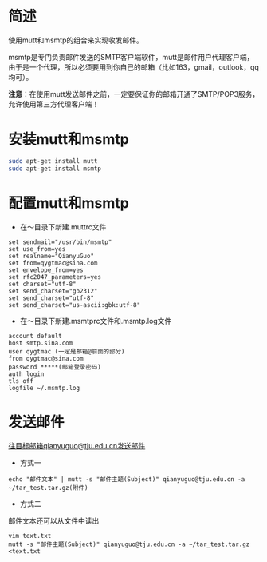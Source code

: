 # 简述

使用mutt和msmtp的组合来实现收发邮件。

msmtp是专门负责邮件发送的SMTP客户端软件，mutt是邮件用户代理客户端，由于是一个代理，所以必须要用到你自己的邮箱（比如163，gmail，outlook，qq均可）。

**注意**：在使用mutt发送邮件之前，一定要保证你的邮箱开通了SMTP/POP3服务，允许使用第三方代理客户端！

# 安装mutt和msmtp

```sh
sudo apt-get install mutt
sudo apt-get install msmtp
```

# 配置mutt和msmtp

* 在～目录下新建.muttrc文件

```
set sendmail="/usr/bin/msmtp"
set use_from=yes
set realname="QianyuGuo"
set from=qygtmac@sina.com
set envelope_from=yes
set rfc2047_parameters=yes
set charset="utf-8"
set send_charset="gb2312"
set send_charset="utf-8"
set send_charset="us-ascii:gbk:utf-8"
```

* 在～目录下新建.msmtprc文件和.msmtp.log文件

```
account default
host smtp.sina.com
user qygtmac (一定是邮箱@前面的部分)
from qygtmac@sina.com
password *****(邮箱登录密码)
auth login
tls off
logfile ~/.msmtp.log
```

# 发送邮件

往目标邮箱qianyuguo@tju.edu.cn发送邮件

* 方式一

```shell
echo "邮件文本" | mutt -s "邮件主题(Subject)" qianyuguo@tju.edu.cn -a ~/tar_test.tar.gz(附件) 
```

* 方式二

邮件文本还可以从文件中读出

```shell
vim text.txt
mutt -s "邮件主题(Subject)" qianyuguo@tju.edu.cn -a ~/tar_test.tar.gz <text.txt
```

